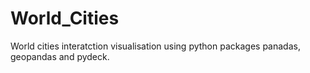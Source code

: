 # World_Cities
World cities interatction visualisation using python packages panadas, geopandas and pydeck.
